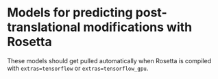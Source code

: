 # Models for predicting post-translational modifications with Rosetta
These models should get pulled automatically when Rosetta is compiled with `extras=tensorflow` or `extras=tensorflow_gpu`.
